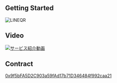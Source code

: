 ## Getting Started

![LINEQR](https://tvasahi-hackathon-game.vercel.app/img/qr.png "LINE QR CODE")

## Video
[![サービス紹介動画](https://user-images.githubusercontent.com/45842611/232259470-9612ecdf-5aa1-4f6f-a6b8-5dbde03d8792.png
)](https://www.youtube.com/watch?v=iooCj9u2FcU)


## Contract

[0x9f5bFA5D2C903a59fAd17b71D346484f992caa21](https://blockscout.scroll.io/address/0x9f5bFA5D2C903a59fAd17b71D346484f992caa21)
